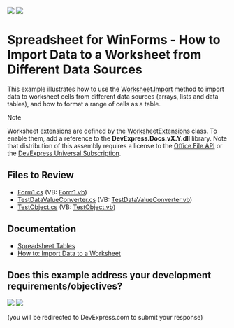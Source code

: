 <!-- default badges list -->
[![](https://img.shields.io/badge/📖_How_to_use_DevExpress_Examples-e9f6fc?style=flat-square)](https://docs.devexpress.com/GeneralInformation/403183)
[![](https://img.shields.io/badge/💬_Leave_Feedback-feecdd?style=flat-square)](#does-this-example-address-your-development-requirementsobjectives)
<!-- default badges end -->
# Spreadsheet for WinForms - How to Import Data to a Worksheet from Different Data Sources

This example illustrates how to use the [Worksheet.Import](https://docs.devexpress.com/OfficeFileAPI/DevExpress.Spreadsheet.WorksheetExtensions.Import.overloads) method to import data to worksheet cells from different data sources (arrays, lists and data tables), and how to format a range of cells as a table.

> [!NOTE]
> Worksheet extensions are defined by the [WorksheetExtensions](https://docs.devexpress.com/OfficeFileAPI/DevExpress.Spreadsheet.WorksheetExtensions) class. To enable them, add a reference to the <strong>D</strong><strong>evExpress.Docs.vX.Y.dll</strong> library. Note that distribution of this assembly requires a license to the [Office File API](https://www.devexpress.com/products/net/office-file-api/) or the [DevExpress Universal Subscription](https://www.devexpress.com/subscriptions/universal.xml).

## Files to Review

* [Form1.cs](./CS/DataImportExample/Form1.cs) (VB: [Form1.vb](./VB/DataImportExample/Form1.vb))
* [TestDataValueConverter.cs](./CS/DataImportExample/TestDataValueConverter.cs) (VB: [TestDataValueConverter.vb](./VB/DataImportExample/TestDataValueConverter.vb))
* [TestObject.cs](./CS/DataImportExample/TestObject.cs) (VB: [TestObject.vb](./VB/DataImportExample/TestObject.vb))

## Documentation

* [Spreadsheet Tables](https://docs.devexpress.com/WindowsForms/403253/controls-and-libraries/spreadsheet/spreadsheet-tables)
* [How to: Import Data to a Worksheet](https://docs.devexpress.com/WindowsForms/15442/controls-and-libraries/spreadsheet/examples/data-import-and-export/how-to-import-data-to-a-worksheet)
<!-- feedback -->
## Does this example address your development requirements/objectives?

[<img src="https://www.devexpress.com/support/examples/i/yes-button.svg"/>](https://www.devexpress.com/support/examples/survey.xml?utm_source=github&utm_campaign=winforms-spreadsheet-import-data-from-different-data-sources&~~~was_helpful=yes) [<img src="https://www.devexpress.com/support/examples/i/no-button.svg"/>](https://www.devexpress.com/support/examples/survey.xml?utm_source=github&utm_campaign=winforms-spreadsheet-import-data-from-different-data-sources&~~~was_helpful=no)

(you will be redirected to DevExpress.com to submit your response)
<!-- feedback end -->
